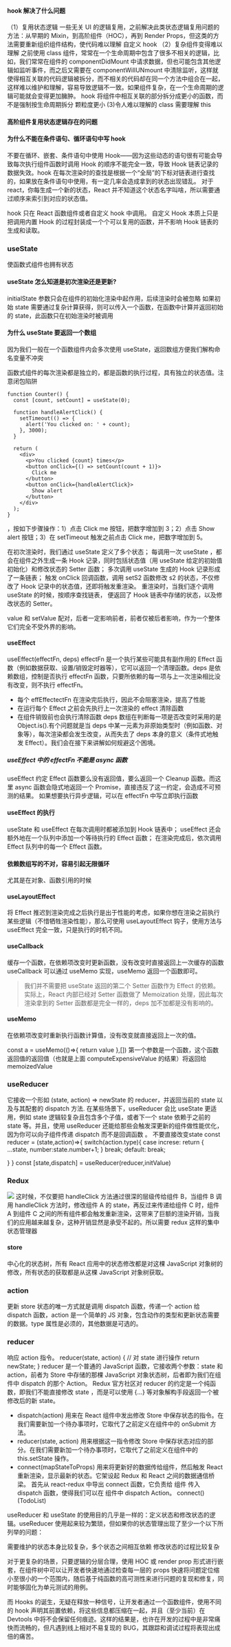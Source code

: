 #### hook 解决了什么问题

（1）复用状态逻辑
一些无关 UI 的逻辑复用，之前解决此类状态逻辑复用问题的方法：从早期的 Mixin，到高阶组件（HOC），再到 Render Props，但这类的方法需要重新组织组件结构，使代码难以理解
自定义 hook
（2）复杂组件变得难以理解
之前使用 class 组件，常常在一个生命周期中包含了很多不相关的逻辑，比如，我们常常在组件的 componentDidMount 中请求数据，但也可能包含其他逻辑如监听事件，而之后又需要在 componentWillUNmount 中清除监听，这样就使得相互关联的代码逻辑被拆分，而不相关的代码却在同一个方法中组合在一起，这样难以维护和理解，容易导致逻辑不一致。如果组件复杂，在一个生命周期的逻辑可能就会变得更加臃肿。
hook 将组件中相互关联的部分拆分成更小的函数，而不是强制按生命周期拆分
颗粒度更小
(3)令人难以理解的 class
需要理解 this

#### 高阶组件复用状态逻辑存在的问题

#### 为什么不能在条件语句、循环语句中写 hook

不要在循环、嵌套、条件语句中使用 Hook——因为这些动态的语句很有可能会导致每次执行组件函数时调用 Hook 的顺序不能完全一致，导致 Hook 链表记录的数据失效。hook 在每次渲染时的查找是根据一个“全局”的下标对链表进行查找的，如果放在条件语句中使用，有一定几率会造成拿到的状态出现错乱。
对于 react，你每生成一个新的状态，React 并不知道这个状态名字叫啥，所以需要通过顺序来索引到对应的状态值。

hook 只在 React 函数组件或者自定义 hook 中调用。
自定义 Hook 本质上只是把调用内置 Hook 的过程封装成一个个可以复用的函数，并不影响 Hook 链表的生成和读取。

### useState

使函数式组件也拥有状态

#### useState 怎么知道是初次渲染还是更新?

initialState 参数只会在组件的初始化渲染中起作用，后续渲染时会被忽略
如果初始 state 需要通过复杂计算获得，则可以传入一个函数，在函数中计算并返回初始的 state，此函数只在初始渲染时被调用

#### 为什么 useState 要返回一个数组

因为我们一般在一个函数组件内会多次使用 useState，返回数组方便我们解构命名变量不冲突

函数式组件的每次渲染都是独立的，都是函数的执行过程，具有独立的状态值。注意闭包陷阱

```
function Counter() {
  const [count, setCount] = useState(0);

  function handleAlertClick() {
    setTimeout(() => {
      alert('You clicked on: ' + count);
    }, 3000);
  }

  return (
    <div>
      <p>You clicked {count} times</p>
      <button onClick={() => setCount(count + 1)}>
        Click me
      </button>
      <button onClick={handleAlertClick}>
        Show alert
      </button>
    </div>
  );
}

```

，按如下步骤操作：1）点击 Click me 按钮，把数字增加到 3；2）点击 Show alert 按钮；3）在 setTimeout 触发之前点击 Click me，把数字增加到 5。

在初次渲染时，我们通过 useState 定义了多个状态；
每调用一次 useState ，都会在组件之外生成一条 Hook 记录，同时包括状态值（用 useState 给定的初始值初始化）和修改状态的 Setter 函数；
多次调用 useState 生成的 Hook 记录形成了一条链表；
触发 onClick 回调函数，调用 setS2 函数修改 s2 的状态，不仅修改了 Hook 记录中的状态值，还即将触发重渲染。
重渲染时，当我们逐个调用 useState 的时候，按顺序查找链表， 便返回了 Hook 链表中存储的状态，以及修改状态的 Setter。

value 和 setValue 配对，后者一定影响前者，前者仅被后者影响，作为一个整体它们完全不受外界的影响。

#### useEffect

useEffect(effectFn, deps)
effectFn 是一个执行某些可能具有副作用的 Effect 函数（例如数据获取、设置/销毁定时器等），它可以返回一个清理函数。deps 是依赖数组，控制是否执行 effectFn 函数，只要所依赖的每一项与上一次渲染相比没有改变，则不执行 effectFn。

- 每个 effEffectectFn 在渲染完后执行，因此不会阻塞渲染，提高了性能
- 在运行每个 Effect 之前会先执行上一次渲染的 effect 清除函数
- 在组件销毁前也会执行清除函数
  deps 数组在判断每一项是否改变时采用的是 Object.is().有个问题就是当 deps 中某一元素为非原始类型时（例如函数、对象等），每次渲染都会发生改变，从而失去了 deps 本身的意义（条件式地触发 Effect）。我们会在接下来讲解如何规避这个困境。

##### useEffect 中的 effectFn 不能是 async 函数

useEffect 约定 Effect 函数要么没有返回值，要么返回一个 Cleanup 函数。而这里 async 函数会隐式地返回一个 Promise，直接违反了这一约定，会造成不可预测的结果。
如果想要执行异步逻辑，可以在 effectFn 中写立即执行函数

#### useEffect 的执行

useState 和 useEffect 在每次调用时都被添加到 Hook 链表中；
useEffect 还会额外地在一个队列中添加一个等待执行的 Effect 函数；
在渲染完成后，依次调用 Effect 队列中的每一个 Effect 函数。

#### 依赖数组写的不对，容易引起无限循环

尤其是在对象、函数引用的时候

#### useLayoutEffect

将 Effect 推迟到渲染完成之后执行是出于性能的考虑，如果你想在渲染之前执行某些逻辑（不惜牺牲渲染性能），那么可使用 useLayoutEffect 钩子，使用方法与 useEffect 完全一致，只是执行的时机不同。

#### useCallback

缓存一个函数，在依赖项改变时更新函数，没有改变时直接返回上一次缓存的函数
useCallback 可以通过 useMemo 实现，useMemo 返回一个函数即可。

> 我们并不需要把 useState 返回的第二个 Setter 函数作为 Effect 的依赖。实际上，React 内部已经对 Setter 函数做了 Memoization 处理，因此每次渲染拿到的 Setter 函数都是完全一样的，deps 加不加都是没有影响的。

#### useMemo

在依赖项改变时重新执行函数计算值，没有改变就直接返回上一次的值。

const a = useMemo(()=>{
return value
},[])
第一个参数是一个函数，这个函数返回值的返回值（也就是上面 computeExpensiveValue 的结果）将返回给 memoizedValue

### useReducer

它接收一个形如 (state, action) => newState 的 reducer，并返回当前的 state 以及与其配套的 dispatch 方法.
在某些场景下，useReducer 会比 useState 更适用，例如 state 逻辑较复杂且包含多个子值，或者下一个 state 依赖于之前的 state 等。并且，使用 useReducer 还能给那些会触发深更新的组件做性能优化，因为你可以向子组件传递 dispatch 而不是回调函数 。
不要直接改变state 
const reducer = (state,action)=>{
switch(action.type){
case increse:
  return {
    ...state,
    number:state.number+1;
  }
        break;
    default:
    break;

}
}
const [state,dispatch] = useReducer(reducer,initValue)

### Redux

![](https://p1-jj.byteimg.com/tos-cn-i-t2oaga2asx/gold-user-assets/2019/12/15/16f09beb5be3d5b4~tplv-t2oaga2asx-zoom-in-crop-mark:3024:0:0:0.awebp)
这时候，不仅要把 handleClick 方法通过很深的层级传给组件 B，当组件 B 调用 handleClick 方法时，修改组件 A 的 state，再反过来传递给组件 C 时，组件 A 到组件 C 之间的所有组件都会触发重新渲染，这带来了巨额的渲染开销，当我们的应用越来越复杂，这种开销显然是承受不起的。所以需要 redux 这样的集中状态管理器

#### store

中心化的状态树，所有 React 应用中的状态修改都是对这棵 JavaScript 对象树的修改，所有状态的获取都是从这棵 JavaScript 对象树获取。

### action

更新 store 状态的唯一方式就是调用 dispatch 函数，传递一个 action 给 dispatch 函数，action 是一个简单的 JS 对象，包含动作的类型和更新状态需要的数据。type 属性是必须的，其他数据是可选的。

### reducer

响应 action 指令。
reducer(state, action) {
// 对 state 进行操作
return newState;
}
reducer 是一个普通的 JavaScript 函数，它接收两个参数：state 和 action，前者为 Store 中存储的那棵 JavaScript 对象状态树，后者即为我们在组件中 dispatch 的那个 Action。
Redux 官方社区对 reducer 的约定是一个纯函数，即我们不能直接修改 state ，而是可以使用 {...} 等对象解构手段返回一个被修改后的新 state。

- dispatch(action) 用来在 React 组件中发出修改 Store 中保存状态的指令。在我们需要新加一个待办事项时，它取代了之前定义在组件中的 onSubmit 方法。
- reducer(state, action) 用来根据这一指令修改 Store 中保存状态对应的部分。在我们需要新加一个待办事项时，它取代了之前定义在组件中的 this.setState 操作。
- connect(mapStateToProps) 用来将更新好的数据传给组件，然后触发 React 重新渲染，显示最新的状态。它架设起 Redux 和 React 之间的数据通信桥梁。
  首先从 react-redux 中导出 connect 函数，它负责给 组件 传入 dispatch 函数，使得我们可以在 组件中 dispatch Action。
  connect()(TodoList)

useReducer 和 useState 的使用目的几乎是一样的：定义状态和修改状态的逻辑。useReducer 使用起来较为繁琐，但如果你的状态管理出现了至少一个以下所列举的问题：

需要维护的状态本身比较复杂，多个状态之间相互依赖
修改状态的过程比较复杂

对于更复杂的场景，只要逻辑的分层合理，使用 HOC 或 render prop 形式进行嵌套，在组件树中可以让开发者快速地通过检查每一层的 props 快速将问题定位缩小至很小的一个范围内，随后基于纯函数的高可测性来进行问题的复现和修复，同时能够固化为单元测试的用例。

而 Hooks 的诞生，无疑在释放一种信号，让开发者通过一个函数组件，使用不同的 hook 声明其前置依赖，将这些信息都压缩在一起，并且（至少当前）在 Devtools 中将不会保留任何痕迹。这样的结果是，也许在开发的过程中是非常痛快而流畅的，但凡遇到线上相对不易复现的 BUG，其跟踪和调试过程将表现出成倍的痛苦。
